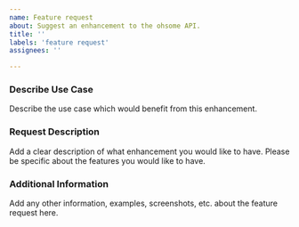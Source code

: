 ```yaml
---
name: Feature request
about: Suggest an enhancement to the ohsome API.
title: ''
labels: 'feature request'
assignees: ''

---
```


### Describe Use Case
Describe the use case which would benefit from this enhancement.

### Request Description
Add a clear description of what enhancement you would like to have. Please be specific about the features you would like to have.

### Additional Information
Add any other information, examples, screenshots, etc. about the feature request here.
